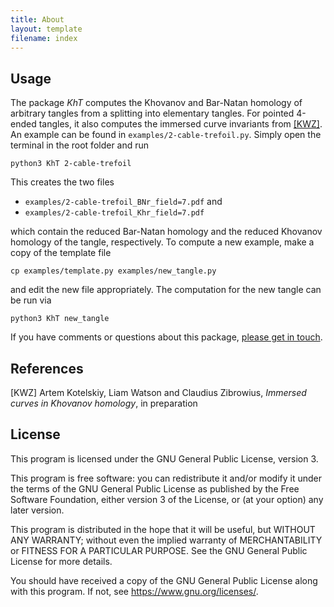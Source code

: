 ```yaml
---
title: About
layout: template
filename: index
---
```


## Usage ##

The package _KhT_ computes the Khovanov and Bar-Natan homology of arbitrary tangles from a splitting into elementary tangles. For pointed 4-ended tangles, it also computes the immersed curve invariants from [[KWZ]](https://github.com/spinachstealer/KhT#References). An example can be found in `examples/2-cable-trefoil.py`. Simply open the terminal in the root folder and run

    python3 KhT 2-cable-trefoil

This creates the two files 

* `examples/2-cable-trefoil_BNr_field=7.pdf` and
* `examples/2-cable-trefoil_Khr_field=7.pdf`

which contain the reduced Bar-Natan homology and the reduced Khovanov homology of the tangle, respectively.
To compute a new example, make a copy of the template file

    cp examples/template.py examples/new_tangle.py

and edit the new file appropriately. The computation for the new tangle can be run via

    python3 KhT new_tangle

If you have comments or questions about this package, [please get in touch](https://cbz20.raspberryip.com/). 

## References ##

[KWZ] Artem Kotelskiy, Liam Watson and Claudius Zibrowius, _Immersed curves in Khovanov homology_, in preparation

## License ##

This program is licensed under the GNU General Public License, version 3. 

This program is free software: you can redistribute it and/or modify
it under the terms of the GNU General Public License as published by
the Free Software Foundation, either version 3 of the License, or
(at your option) any later version.

This program is distributed in the hope that it will be useful,
but WITHOUT ANY WARRANTY; without even the implied warranty of
MERCHANTABILITY or FITNESS FOR A PARTICULAR PURPOSE.  See the
GNU General Public License for more details.

You should have received a copy of the GNU General Public License
along with this program.  If not, see <https://www.gnu.org/licenses/>.
